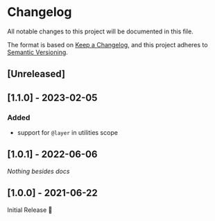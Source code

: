 # Changelog
All notable changes to this project will be documented in this file.

The format is based on [Keep a Changelog](https://keepachangelog.com/en/1.0.0/),
and this project adheres to [Semantic Versioning](https://semver.org/spec/v2.0.0.html).

## [Unreleased]

## [1.1.0] - 2023-02-05
### Added
- support for `@layer` in utilities scope

## [1.0.1] - 2022-06-06
_Nothing besides docs_

## [1.0.0] - 2021-06-22
Initial Release 🎉
